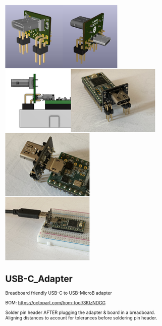 
<img src="Documentation/kicad_3d_2.jpg" alt="3d top" height="200"><img src="Documentation/kicad_3d_1.jpg" alt="3d bottom" height="200" ><img src="Documentation/breadboard2.jpg" alt="3d bottom" height="200" ><img src="Documentation/assembled1.JPG" alt="3d bottom" height="200" >
<img src="Documentation/assembled2.JPG" alt="3d bottom" height="200" ><img src="Documentation/assembled3.JPG" alt="3d bottom" height="200">

# USB-C_Adapter
Breadboard friendly USB-C to USB-MicroB adapter

BOM: https://octopart.com/bom-tool/3KlzNDGG

Solder pin header AFTER plugging the adapter & board in a breadboard. Aligning distances to account for tolerances before soldering pin header.
